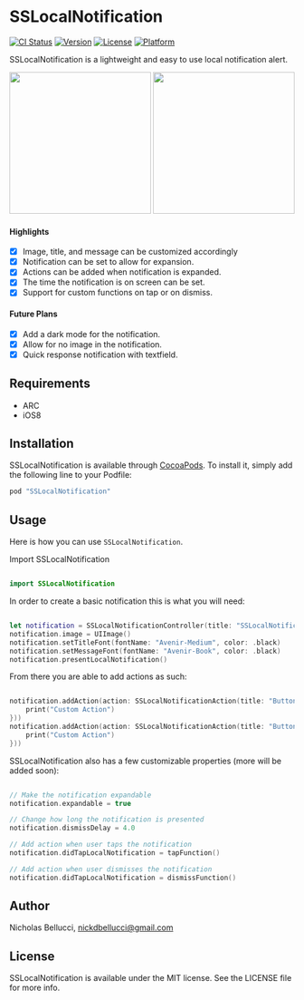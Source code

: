 # SSLocalNotification

[![CI Status](http://img.shields.io/travis/nickdbellucci@gmail.com/SSLocalNotification.svg?style=flat)](https://travis-ci.org/nickdbellucci@gmail.com/SSLocalNotification)
[![Version](https://img.shields.io/cocoapods/v/SSLocalNotification.svg?style=flat)](http://cocoapods.org/pods/SSLocalNotification)
[![License](https://img.shields.io/cocoapods/l/SSLocalNotification.svg?style=flat)](http://cocoapods.org/pods/SSLocalNotification)
[![Platform](https://img.shields.io/cocoapods/p/SSLocalNotification.svg?style=flat)](http://cocoapods.org/pods/SSLocalNotification)

SSLocalNotification is a lightweight and easy to use local notification alert.

<div>
    <img src="https://github.com/NicholasBellucci/SSLocalNotification/blob/master/Images/Notification.png" width="250">
    <img src="https://github.com/NicholasBellucci/SSLocalNotification/blob/master/Images/Notification%26Actions.png" width="250">
</div>

#### Highlights

- [x] Image, title, and message can be customized accordingly
- [x] Notification can be set to allow for expansion.
- [x] Actions can be added when notification is expanded.
- [x] The time the notification is on screen can be set.
- [x] Support for custom functions on tap or on dismiss.

#### Future Plans

- [x] Add a dark mode for the notification.
- [x] Allow for no image in the notification.
- [x] Quick response notification with textfield.

## Requirements
* ARC
* iOS8

## Installation

SSLocalNotification is available through [CocoaPods](http://cocoapods.org). To install
it, simply add the following line to your Podfile:

```ruby
pod "SSLocalNotification"
```

## Usage

Here is how you can use `SSLocalNotification`.

Import SSLocalNotification

```Swift

import SSLocalNotification

```

In order to create a basic notification this is what you will need:

```Swift

let notification = SSLocalNotificationController(title: "SSLocalNotification", message: "This is a test notification!", preferredStyle: .light)
notification.image = UIImage()
notification.setTitleFont(fontName: "Avenir-Medium", color: .black)
notification.setMessageFont(fontName: "Avenir-Book", color: .black)
notification.presentLocalNotification()

```

From there you are able to add actions as such:

```Swift

notification.addAction(action: SSLocalNotificationAction(title: "Button 1", fontName: "Avenir-Book", tint: .blue, handler: {
    print("Custom Action")
}))
notification.addAction(action: SSLocalNotificationAction(title: "Button 2", fontName: "Avenir-Book", tint: .blue, handler: {
    print("Custom Action")
}))

```

SSLocalNotification also has a few customizable properties (more will be added soon):

```Swift

// Make the notification expandable
notification.expandable = true

// Change how long the notification is presented
notification.dismissDelay = 4.0

// Add action when user taps the notification
notification.didTapLocalNotification = tapFunction()

// Add action when user dismisses the notification
notification.didTapLocalNotification = dismissFunction()

```

## Author

Nicholas Bellucci, nickdbellucci@gmail.com

## License

SSLocalNotification is available under the MIT license. See the LICENSE file for more info.
